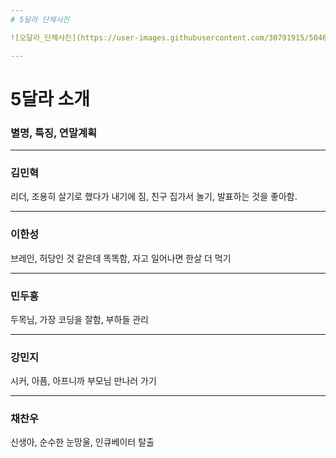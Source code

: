 ```yaml
---
# 5달라 단체사진 

![오달라_단체사진](https://user-images.githubusercontent.com/30791915/50469242-e5931980-09ee-11e9-89e0-96e7556535c0.jpg)

--- 
```

# 5달라 소개
### 별명, 특징, 연말계획


---
### 김민혁
리더, 조용히 살기로 했다가 내기에 짐, 친구 집가서 놀기, 발표하는 것을 좋아함.

---
### 이한성
브레인, 허당인 것 같은데 똑똑함, 자고 일어나면 한살 더 먹기

---
### 민두홍
두목님, 가장 코딩을 잘함, 부하들 관리

---
### 강민지
시커, 아픔, 아프니까 부모님 만나러 가기

---
### 채찬우
신생아, 순수한 눈망울, 인큐베이터 탈출




